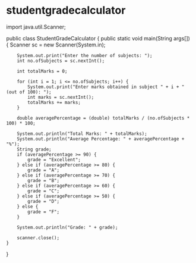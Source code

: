 # studentgradecalculator
import java.util.Scanner;

public class StudentGradeCalculator 
{
    public static void main(String args[]) 
    {
        Scanner sc = new Scanner(System.in);

        System.out.print("Enter the number of subjects: ");
        int no.ofSubjects = sc.nextInt();
        
        int totalMarks = 0;
        
        for (int i = 1; i <= no.ofSubjects; i++) {
            System.out.print("Enter marks obtained in subject " + i + " (out of 100): ");
            int marks = sc.nextInt();
            totalMarks += marks;
        }

        double averagePercentage = (double) totalMarks / (no.ofSubjects * 100) * 100;

        System.out.println("Total Marks: " + totalMarks);
        System.out.println("Average Percentage: " + averagePercentage + "%");
        String grade;
        if (averagePercentage >= 90) {
            grade = "Excellent";
        } else if (averagePercentage >= 80) {
            grade = "A";
        } else if (averagePercentage >= 70) {
            grade = "B";
        } else if (averagePercentage >= 60) {
            grade = "C";
        } else if (averagePercentage >= 50) {
            grade = "D";
        } else {
            grade = "F";
        }

        System.out.println("Grade: " + grade);
        
        scanner.close();
    }
}
